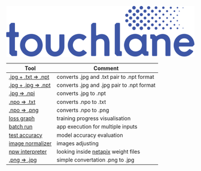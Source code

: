 ![LOGO](https://github.com/touchlane/NetapixTools/blob/master/Assets/logo.svg)

| Tool | Comment |
| ------------- | ------------- |
| [.jpg + .txt => .npt](https://github.com/touchlane/NetapixTools/tree/jpg_and_txt_to_npt) | converts .jpg and .txt pair to .npt format |
| [.jpg + .jpg => .npt](https://github.com/touchlane/NetapixTools/tree/jpg_and_jpg_to_npt) | converts .jpg and .jpg pair to .npt format |
| [.jpg => .npi](https://github.com/touchlane/NetapixTools/tree/jpg_to_npi) | converts .jpg to .npt |
| [.npo => .txt](https://github.com/touchlane/NetapixTools/tree/npo_to_txt) | converts .npo to .txt |
| [.npo => .png](https://github.com/touchlane/NetapixTools/tree/npo_to_png) | converts .npo to .png |
| [loss graph](https://github.com/touchlane/NetapixTools/tree/loss_graph) | training progress visualisation |
| [batch run](https://github.com/touchlane/NetapixTools/tree/batch_run_script) | app execution for multiple inputs |
| [test accuracy](https://github.com/touchlane/NetapixTools/tree/accuracy_script) | model accuracy evaluation |
| [image normalizer](https://github.com/touchlane/NetapixTools/tree/image_normalizer) | images adjusting |
| [npw interpreter](https://github.com/touchlane/NetapixTools/tree/npw_interpreter) | looking inside [netapix](https://github.com/touchlane/Netapix) weight files  |
| [.png => .jpg](https://github.com/touchlane/NetapixTools/tree/png_to_jpg) | simple convertation .png to .jpg |
